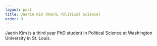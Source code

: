 ```yaml
---
layout: post
title: Jaerin Kim (WUSTL Political Science)
order: 9
---
```



Jaerin Kim is a third year PhD student in Political Science at Washington University in St. Louis.

